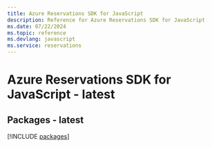```yaml
---
title: Azure Reservations SDK for JavaScript
description: Reference for Azure Reservations SDK for JavaScript
ms.date: 07/22/2024
ms.topic: reference
ms.devlang: javascript
ms.service: reservations
---
```

# Azure Reservations SDK for JavaScript - latest
## Packages - latest
[!INCLUDE [packages](reservations-index.md)]